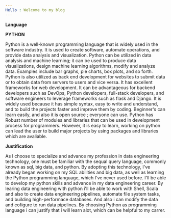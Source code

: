 ```yaml
---
Hello : Welcome to my blog 
---
```

**Language**


**PYTHON**


Python is a well-known programming language that is widely used in the software industry. It is used to create software, automate operations, and provide data analysis and visualization. Python can be utilized in data analysis and machine learning; it can be used to produce data visualizations, design machine learning algorithms, modify and analyze data. Examples include bar graphs, pie charts, box plots, and so forth.
Python is also utilized as back end development for websites to submit data or to obtain data from servers to users and vice versa. It has excellent frameworks for web development. It can be advantageous for backend developers such as DevOps, Python developers, full-stack developers, and software engineers to leverage frameworks such as flask and Django.
It is widely used because it has simple syntax, easy to write and understand, and to build the projects faster and improve them by coding.
Beginner's can learn easily, and also it is open source ; everyone can use.
Python has Robust number of modules and libraries that can be used in development process for programmers. 
However, it is easy to learn, working on python can lead the user to build major projects by using packages and libraries which are avaliable.

**Justification**


As I choose to specialize and advance my profession in data engineering technology, one must be familiar with the sequal query language, commonly known as sql, big data, and python.
By adopting this technology, I've already began working on my SQL abilities and big data, as well as learning the Python programming language, which I've never used before. I'll be able to develop my python skills and advance in my data engineering career.
By learing data engineering with python i'll be able to work with Shell, Scala and also to create data engineering pipelines, automate file system tasks, and building high-performace databases.
And also i can modify the data and cofigure to run data pipelines.
By choosing Python as programming language i can justify that i will learn alot, which can be helpful to my carrer.

